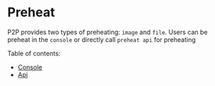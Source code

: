 # Preheat

P2P provides two types of preheating: `image` and `file`.
Users can be preheat in the `console` or directly call `preheat api` for preheating

Table of contents:

- [Console](console.md)
- [Api](api.md)
